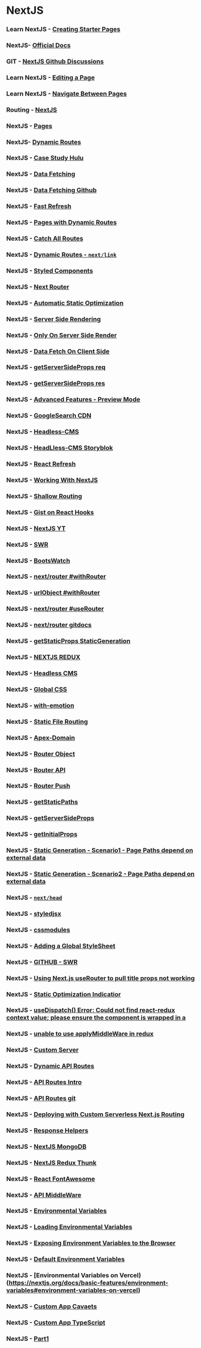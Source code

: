 # NextJS

### Learn NextJS - [Creating Starter Pages](https://nextjs.org/learn/basics/create-nextjs-app)
	
### NextJS- [Official Docs](https://nextjs.org/docs/getting-started)

### GIT - [NextJS Github Discussions](https://github.com/vercel/next.js/discussions)

### Learn NextJS - [Editing a Page](https://nextjs.org/learn/basics/create-nextjs-app/editing-the-page)

### Learn NextJS - [Navigate Between Pages](https://nextjs.org/learn/basics/navigate-between-pages)

### Routing - [NextJS](https://nextjs.org/docs/routing/introduction)

### NextJS - [Pages](https://nextjs.org/docs/basic-features/pages)

### NextJS- [Dynamic Routes](https://nextjs.org/docs/routing/dynamic-routes)

### NextJS - [Case Study Hulu](https://nextjs.org/case-studies/hulu)

### NextJS - [Data Fetching](https://nextjs.org/docs/basic-features/data-fetching)

### NextJS - [Data Fetching Github](https://github.com/vercel/next.js/tree/master/examples/data-fetch)

### NextJS - [Fast Refresh](https://nextjs.org/blog/next-9-4#fast-refresh)

### NextJS - [Pages with Dynamic Routes](https://nextjs.org/docs/basic-features/pages#pages-with-dynamic-routes)

### NextJS - [Catch All Routes](https://github.com/vercel/next.js/tree/canary/examples/catch-all-routes)

### NextJS - [Dynamic Routes - `next/link`](https://nextjs.org/docs/api-reference/next/link#dynamic-routes)

### NextJS - [Styled Components](https://styled-components.com/)

### NextJS - [Next Router](https://nextjs.org/docs/api-reference/next/router)

### NextJS - [Automatic Static Optimization](https://nextjs.org/docs/advanced-features/automatic-static-optimization)

### NextJS - [Server Side Rendering](https://nextjs.org/docs/basic-features/pages#server-side-rendering)

### NextJS - [Only On Server Side Render](https://nextjs.org/docs/basic-features/data-fetching#only-runs-on-server-side)

### NextJS - [Data Fetch On Client Side](https://nextjs.org/docs/basic-features/data-fetching#fetching-data-on-the-client-side)

### NextJS - [getServerSideProps req](https://nodejs.org/api/http.html#http_class_http_incomingmessage)

### NextJS - [getServerSideProps res](https://nodejs.org/api/http.html#http_class_http_serverresponse)

### NextJS - [Advanced Features - Preview Mode](https://nodejs.org/api/http.html#http_class_http_serverresponse)

### NextJS - [GoogleSearch CDN](https://stackoverflow.com/questions/41604263/how-to-display-local-image-in-markdown)

### NextJS - [Headless-CMS](https://www.google.com/search?sxsrf=ALeKk0132cpP-E1QZWYTfVEeuFdXaKF85A%3A1591368619211&ei=q1vaXurMDNGW4-EP9Yq2yA8&q=headless-cms+js&oq=headless-cms+js&gs_lcp=CgZwc3ktYWIQAzIGCAAQFhAeMgYIABAWEB4yBggAEBYQHjIGCAAQFhAeMgYIABAWEB4yBggAEBYQHjIGCAAQFhAeMgYIABAWEB4yBggAEBYQHjIGCAAQFhAeOgQIABBHOgQIIxAnOgIIADoECAAQHlDjFFjDGmC5G2gAcAF4AIABeogB8gGSAQMwLjKYAQCgAQGqAQdnd3Mtd2l6&sclient=psy-ab&ved=0ahUKEwiqzoSK9urpAhVRyzgGHXWFDfkQ4dUDCAw&uact=5)

### NextJS - [HeadLless-CMS Storyblok](https://www.storyblok.com/tp/headless-cms-explained)

### NextJS - [React Refresh](https://github.com/facebook/react/tree/master/packages/react-refresh)

### NextJS - [Working With NextJS](https://ghost.org/docs/api/v3/nextjs/)

### NextJS - [Shallow Routing](https://nextjs.org/docs/routing/shallow-routing)

### NextJS - [Gist on React Hooks](https://gist.github.com/Ifmr24/3761a1510513d48c1b9613a6aacd4fc4)

### NextJS - [NextJS YT](https://www.youtube.com/watch?v=KC7j3DtOnYE&t=1490s)

### NextJS - [SWR](https://swr.now.sh/)

### NextJS - [BootsWatch](https://bootswatch.com/)

### NextJS - [next/router #withRouter](https://nextjs.org/docs/api-reference/next/router#withrouter)

### NextJS - [urlObject #withRouter](https://nextjs.org/docs/api-reference/next/router#with-url-object)

### NextJS - [next/router #useRouter](https://nextjs.org/docs/api-reference/next/router#userouter)

### NextJS - [next/router gitdocs](https://github.com/vercel/next.js/tree/canary/examples/using-router)

### NextJS - [getStaticProps StaticGeneration](https://nextjs.org/docs/basic-features/data-fetching#getstaticprops-static-generation)

### NextJS - [NEXTJS REDUX](https://dev.to/waqasabbasi/server-side-rendered-app-with-next-js-react-and-redux-38gf)

### NextJS - [Headless CMS](https://techterms.com/definition/cms)

### NextJS - [Global CSS](https://nextjs.org/learn/basics/assets-metadata-css/global-styles)

### NextJS - [with-emotion](https://github.com/vercel/next.js/tree/canary/examples/with-emotion)

### NextJS - [Static File Routing](https://nextjs.org/docs/basic-features/static-file-serving)

### NextJS - [Apex-Domain](https://vercel.com/docs/v2/platform/glossary#apex-domain)

### NextJS - [Router Object](https://nextjs.org/docs/api-reference/next/router#router-object)

### NextJS - [Router API](https://nextjs.org/docs/api-reference/next/router#router-api)

### NextJS - [Router Push](https://nextjs.org/docs/api-reference/next/router#routerpush)

### NextJS - [getStaticPaths](https://nextjs.org/docs/basic-features/data-fetching#getstaticpaths-static-generation)

### NextJS - [getServerSideProps](https://nextjs.org/docs/basic-features/data-fetching#getserversideprops-server-side-rendering)

### NextJS - [getInitialProps](https://nextjs.org/docs/api-reference/data-fetching/getInitialProps)

### NextJS - [Static Generation - Scenario1 - Page Paths depend on external data](https://nextjs.org/docs/basic-features/pages#scenario-1-your-page-content-depends-on-external-data)

### NextJS - [Static Generation - Scenario2 - Page Paths depend on external data](https://nextjs.org/docs/basic-features/pages#scenario-2-your-page-paths-depend-on-external-data)

### NextJS - [`next/head`](https://nextjs.org/docs/api-reference/next/head)

### NextJS - [styledjsx](https://github.com/vercel/styled-jsx)

### NextJS - [cssmodules](https://github.com/css-modules/css-modules)

### NextJS - [Adding a Global StyleSheet](https://nextjs.org/docs/basic-features/built-in-css-support#adding-a-global-stylesheet)

### NextJS - [GITHUB - SWR](https://github.com/vercel/swr)

### NextJS - [Using Next.js useRouter to pull title props not working](https://stackoverflow.com/questions/58601046/using-next-js-userouter-to-pull-title-props-not-working)

### NextJS - [Static Optimization Indicatior](https://nextjs.org/docs/api-reference/next.config.js/static-optimization-indicator)

### NextJS - [useDispatch() Error: Could not find react-redux context value; please ensure the component is wrapped in a <Provider>](https://stackoverflow.com/questions/60329421/usedispatch-error-could-not-find-react-redux-context-value-please-ensure-the)

### NextJS - [unable to use applyMiddleWare in redux](https://stackoverflow.com/questions/50617486/unable-to-use-applymiddleware-in-redux)

### NextJS - [Custom Server](https://nextjs.org/docs/advanced-features/custom-server)

### NextJS - [Dynamic API Routes](https://nextjs.org/docs/api-routes/dynamic-api-routes)

### NextJS - [API Routes Intro](https://nextjs.org/docs/api-routes/dynamic-api-routes)

### NextJS - [API Routes git](https://nextjs.org/docs/api-routes/dynamic-api-routes)

### NextJS - [Deploying with Custom Serverless Next.js Routing](https://vercel.com/guides/custom-next-js-server-to-routes)

### NextJS - [Response Helpers](https://nextjs.org/docs/api-routes/response-helpers)

### NextJS - [NextJS MongoDB](https://developer.mongodb.com/how-to/nextjs-building-modern-applications)

### NextJS - [NextJS Redux Thunk](https://github.com/vercel/next.js/tree/master/examples/with-redux-thunk)

### NextJS - [React FontAwesome](https://www.npmjs.com/package/react-fontawesome)

### NextJS - [API MiddleWare](https://nextjs.org/docs/api-routes/api-middlewares)

### NextJS - [Environmental Variables](https://nextjs.org/docs/basic-features/environment-variables)

### NextJS - [Loading Environmental Variables](https://nextjs.org/docs/basic-features/environment-variables#loading-environment-variables)

### NextJS - [Exposing Environment Variables to the Browser](https://nextjs.org/docs/basic-features/environment-variables#exposing-environment-variables-to-the-browse)

### NextJS - [Default Environment Variables](https://nextjs.org/docs/basic-features/environment-variables#default-environment-variables)

### NextJS - [Environmental Variables on Vercel)(https://nextjs.org/docs/basic-features/environment-variables#environment-variables-on-vercel)

### NextJS - [Custom App Cavaets](https://nextjs.org/docs/advanced-features/custom-app#caveats)

### NextJS - [Custom App TypeScript](https://nextjs.org/docs/advanced-features/custom-app#typescript)

### NextJS - [Part1](https://www.youtube.com/watch?v=tt9hws5JGRc)

